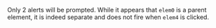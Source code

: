 Only 2 alerts will be prompted. While it appears that `elem0` is a parent element, it is indeed separate and does not fire when `elem4` is clicked.